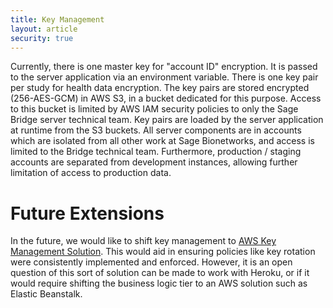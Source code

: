 ```yaml
---
title: Key Management
layout: article
security: true
---
```


Currently, there is one master key for "account ID" encryption.  It is passed to the server application via an environment variable.  There is one key pair per study for health data encryption.  The key pairs are stored encrypted (256-AES-GCM) in AWS S3, in a bucket dedicated for this purpose.  Access to this bucket is limited by AWS IAM security policies to only the Sage Bridge server technical team.  Key pairs are loaded by the server application at runtime from the S3 buckets.  All server components are in accounts which are isolated from all other work at Sage Bionetworks, and access is limited to the Bridge technical team.  Furthermore, production / staging accounts are separated from development instances, allowing further limitation of access to production data.

# Future Extensions

In the future, we would like to shift key management to [AWS Key Management Solution](http://aws.amazon.com/kms/). This would aid in ensuring policies like key rotation were consistently implemented and enforced. However, it is an open question of this sort of solution can be made to work with Heroku, or if it would require shifting the business logic tier to an AWS solution such as Elastic Beanstalk.